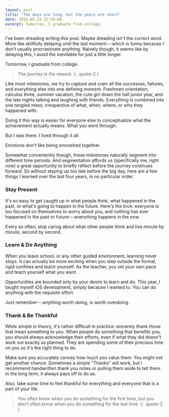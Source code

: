 ```yaml
---
layout: post
title: "The days are long, but the years are short"
date: 2015-05-15 22:50:00
excerpt: Tomorrow, I graduate from college.
---
```


I've been dreading writing this post. Maybe dreading isn't the correct word. More like skillfully delaying until the last moment---which is funny because I don't usually procrastinate anything. Naively though, it seems like by delaying this, I avoid the inevitable for just a little longer.

Tomorrow, I graduate from college.

>The journey is the reward.
{: .quote-2 }

Like most milestones, we try to capture and cram all the successes, failures, and everything else into one defining moment. Freshmen orientation, calculus three, summer vacation, the cute girl down the hall junior year, and the late nights talking and laughing with friends. Everything is combined into one tangled mess, irrespective of what, when, where, or who they happened with.

Doing it this way is easier for everyone else to conceptualize what the achievement actually means. What you went through.

But I was there. I lived through it all.

Emotions don't like being smooshed together.

Somewhat conveniently though, these milestones naturally segment into different time periods. And segmentation affords us (specifically me, right now) a great opportunity to briefly reflect before the journey continues forward. So without staying up too late before the big day, here are a few things I learned over the last four years, in no particular order.

### Stay Present

It's so easy to get caught up in what people think, what happened in the past, or what's going to happen in the future. Here's the trick: everyone is too focused on themselves to worry about you, and nothing has ever happened in the past or future---everything happens in the now.

Every so often, stop caring about what other people think and live minute by minute, second by second.

### Learn & Do Anything

When you leave school, or any other guided environment, learning never stops. It can actually be more exciting when you step outside the formal, rigid confines and teach yourself. As the teacher, you set your own pace and teach yourself what you want.

Opportunities are bounded only by your desire to learn and do. This year, I taught myself iOS development, simply because I wanted to. You can do anything with the requisite effort.

Just remember---anything worth doing, is worth overdoing.

### Thank & Be Thankful

While simple in theory, it's rather difficult in practice: sincerely thank those that mean something to you. When people do something that benefits you, you should always acknowledge their efforts, even if what they did doesn't work out exactly as planned. They are spending some of their precious time on you so it's the right thing to do.

Make sure you accurately convey how much you value them. You might not get another chance. Sometimes a simple "Thanks" will work, but I recommend handwritten thank you notes or pulling them aside to tell them. In the long term, it always pays off to do so.

Also, take some time to feel thankful for everything and everyone that is a part of your life.

>You often know when you do something for the first time, but you don't often know when you do something for the last time.
{: .quote-2 }